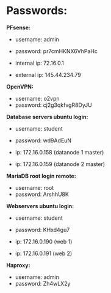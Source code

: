 # Passwords:

**PFsense:**<br/>
 -	username: admin<br/>
 -	password: pr7cmHKNX6VhPaHc<br/>
 
 - internal ip: 72.16.0.1
 - external ip: 145.44.234.79

**OpenVPN:**<br/>
 - username: o2vpn<br/>
 - password: cj2g3qkfvgR8DyJU<br/>

**Database servers ubuntu login:**<br/>
 - username: student<br/>
 - password: wd9AdEuN<br/>
 
 - ip: 172.16.0.158 (datanode 1 master)
 - ip: 172.16.0.159 (datanode 2 master)

**MariaDB root login remote:**<br/>
 - username: root<br/>
 - password: ArshhU8K<br/>
 
 **Webservers ubuntu login:**<br/>
 - username: student
 - password: KHxd4gu7
 
 - ip: 172.16.0.190 (web 1)
 - ip: 172.16.0.191 (web 2)

 **Haproxy:**<br/>
 - username: admin
 - password: Zh4wLX2y
